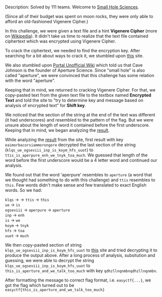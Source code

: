 Description: Solved by 111 teams.
Welcome to [Small Hole Sciences](https://www.easyctf.com/static/problems/cave-johnson/cave-johnson.txt).

(Since all of their budget was spent on moon rocks, they were only able to afford an old-fashioned Vigenere Cipher.) 



In this challenge, we were given a text file and a hint **Vigenere Cipher** (more on [Wikipedia](https://en.wikipedia.org/wiki/Vigenere_cipher)).
It didn't take us time to realize that the text file contained ciphertext which was encrypted using Vigenere Cipher.

To crack the ciphertext, we needed to find the encryption key. After searching for a bit about ways to crack it, we stumbled upon [this](http://www.mygeocachingprofile.com/codebreaker.vigenerecipher.aspx) site.

We also stumbled upon [Portal Unofficial Wiki](http://theportalwiki.com/wiki/Cave_Johnson) which told us that Cave Johnson is the founder of Aperture Science. Since "small hole" is also called "aperture", we were convinced that this challenge has some relation with the word "aperture".

Keeping that in mind, we returned to cracking Vigenere Cipher. For that, we copy-pasted text from the given text file to the textbox named **Encrypted Text** and told the site to "try to determine key and message based on analysis of encrypted text" for **Shift key**.

We noticed that the section of the string at the end of the text was different (it had underscores) and resembled to the pattern of the flag. But we were unsure about the length of word it contained before the first underscore. Keeping that in mind, we began analyzing the [result](./result.txt).

While analyzing the [result](./result.txt) from the site, first result with key `eaimorbacorsiammorongore` decrypted the last section of the string (`klqs_ue_ogseviii_inp_is_koym_hfs_uuot`) to `ttis_is_aperpure_enh_we_tnyk_toa_much`. We guessed that length of the word before the first underscore would be a 4 letter word and continued our analysis.

We found out that the word 'aperpure' resembles to `aperture` (a word that we thought had something to do with this challenge) and `ttis` resembles to `this`. Few words didn't make sense and few translated to exact English words. So we had:

`klqs` -> -> `ttis` -> `this`  
`ue` -> `is`  
`ogseviii` -> `aperpure` -> `aperture`  
`inp` -> `enh`  
`is` -> `we`  
`koym` -> `tnyk`   
`hfs` -> `toa`  
`uuot` -> `much`  

We then copy-pasted section of string `klqs_ue_ogseviii_inp_is_koym_hfs_uuot` to [this](http://sharkysoft.com/vigenere/) site and tried decrypting it to produce the output above.
After a long process of analysis, subsitution and guessing, we were able to decrypt the string `klqs_ue_ogseviii_inp_is_koym_hfs_uuot` to `this_is_aperture_and_we_talk_too_much` with key `qdhzllnqnmbnqdhzllnqnmbn`.

After formatting the message to correct flag format, i.e. `easyctf{...}`, we got the flag which turned out to be `easyctf{this_is_aperture_and_we_talk_too_much}`
